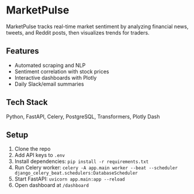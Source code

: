 # MarketPulse

MarketPulse tracks real-time market sentiment by analyzing financial news, tweets, and Reddit posts, then visualizes trends for traders.

## Features
- Automated scraping and NLP
- Sentiment correlation with stock prices
- Interactive dashboards with Plotly
- Daily Slack/email summaries

## Tech Stack
Python, FastAPI, Celery, PostgreSQL, Transformers, Plotly Dash

## Setup
1. Clone the repo
2. Add API keys to `.env`
3. Install dependencies: `pip install -r requirements.txt`
4. Run Celery worker: `celery -A app.main worker --beat --scheduler django_celery_beat.schedulers:DatabaseScheduler`
5. Start FastAPI: `uvicorn app.main:app --reload`
6. Open dashboard at `/dashboard`
